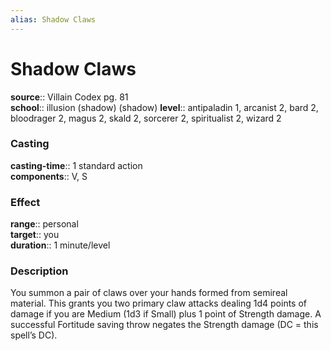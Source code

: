 ```yaml
---
alias: Shadow Claws
---
```


# Shadow Claws 

**source**:: Villain Codex pg. 81  
**school**:: illusion (shadow) (shadow)
**level**:: antipaladin 1, arcanist 2, bard 2, bloodrager 2, magus 2, skald 2, sorcerer 2, spiritualist 2, wizard 2

### Casting 

**casting-time**:: 1 standard action  
**components**:: V, S

### Effect 

**range**:: personal  
**target**:: you  
**duration**:: 1 minute/level

### Description 

You summon a pair of claws over your hands formed from semireal material. This grants you two primary claw attacks dealing 1d4 points of damage if you are Medium (1d3 if Small) plus 1 point of Strength damage. A successful Fortitude saving throw negates the Strength damage (DC = this spell’s DC).

